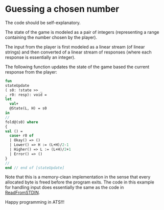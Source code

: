 # Guessing a chosen number

The code should be self-explanatory.

The state of the game is modeled as
a pair of integers (representing a range
containing the number chosen by the player).

The input from the player is first modeled
as a linear stream (of linear strings) and
then converted of a linear stream of responses
(where each response is essentially an integer).

The following function updates the state of the
game based the current response from the player:
  
```ats
fun
stateUpdate
( s0: !state >> _
, r0: resp): void =
let
  val+
  @State(L, H) = s0
in
//
fold@(s0) where
{
val () =
  case+ r0 of
  | Okay() => ()
  | Lower() => H := (L+H)/2-1
  | Higher() => L := (L+H)/2+1
  | Error() => ()
}
//
end // end of [stateUpdate]
```

Note that this is a memory-clean implementation in the sense
that every allocated byte is freed before the program exits.
The code in this example for handling input does essentially
the same as the code in [ReadFromSTDIN](./../ReadFromSTDIN).
  
Happy programming in ATS!!!
